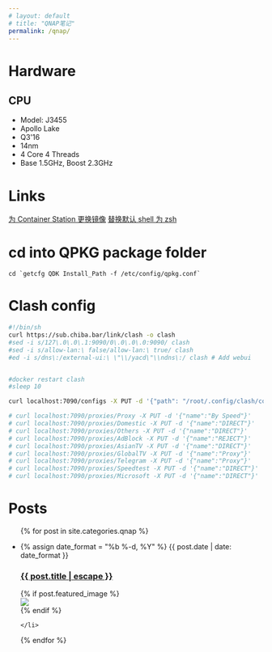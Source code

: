 ```yaml
---
# layout: default
# title: "QNAP笔记"
permalink: /qnap/
---
```


# Hardware

## CPU

- Model: J3455 
- Apollo Lake
- Q3'16
- 14nm
- 4 Core 4 Threads
- Base 1.5GHz, Boost 2.3GHz

# Links
[为 Container Station 更换镜像](http://einverne.github.io/post/2020/01/qnap-docker-registry-mirror.html)
[替换默认 shell 为 zsh](http://einverne.github.io/post/2019/05/qnap-change-default-login-shell-to-zsh.html)



# cd into QPKG package folder
```
cd `getcfg QDK Install_Path -f /etc/config/qpkg.conf` 
```

# Clash config
```bash
#!/bin/sh
curl https://sub.chiba.bar/link/clash -o clash
#sed -i s/127\.0\.0\.1:9090/0\.0\.0\.0:9090/ clash
#sed -i s/allow-lan:\ false/allow-lan:\ true/ clash
#ed -i s/dns\:/external-ui:\ \"\\/yacd\"\\ndns\:/ clash # Add webui


#docker restart clash
#sleep 10

curl localhost:7090/configs -X PUT -d '{"path": "/root/.config/clash/config.yaml"}'

# curl localhost:7090/proxies/Proxy -X PUT -d '{"name":"By Speed"}'
# curl localhost:7090/proxies/Domestic -X PUT -d '{"name":"DIRECT"}'
# curl localhost:7090/proxies/Others -X PUT -d '{"name":"DIRECT"}'
# curl localhost:7090/proxies/AdBlock -X PUT -d '{"name":"REJECT"}'
# curl localhost:7090/proxies/AsianTV -X PUT -d '{"name":"DIRECT"}'
# curl localhost:7090/proxies/GlobalTV -X PUT -d '{"name":"Proxy"}'
# curl localhost:7090/proxies/Telegram -X PUT -d '{"name":"Proxy"}'
# curl localhost:7090/proxies/Speedtest -X PUT -d '{"name":"DIRECT"}'
# curl localhost:7090/proxies/Microsoft -X PUT -d '{"name":"DIRECT"}'
```


# Posts
<ul class="post-list">

  

  {% for post in site.categories.qnap  %}
    <li>
        <div>
            {% assign date_format =  "%b %-d, %Y" %}
            <span class="post-meta">
                {{ post.date | date: date_format }}
            </span>
            <h3>
                <a class="post-link" href="{{ post.url | relative_url }}">
                    {{ post.title | escape }}
                </a>
            </h3>
        </div>
        {% if post.featured_image %}
            <div class="featured-image">
            <img
                src="{{ '/assets/' | append: post.featured_image | relative_url }}"
            />
            </div>
        {% endif %}

    </li>
  {% endfor %}
</ul>
